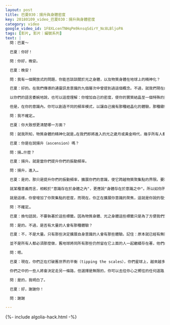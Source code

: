 ```yaml
---
layout: post
title: 巴夏030：揚升與身體密度
key: 20180109_video_巴夏030：揚升與身體密度
category: video
google_video_id: 1F8XLcenTNHqPm9knsqSdirY_Nc8LBljoPA
tags: [影片, 影片｜編號系列]
text: |
  問：巴夏～

  巴夏：你好！

  問：你好，晚安。

  巴夏：晚安！

  問：我有一個開放式的問題，你能否談談關於光之身體，以及物質身體在地球上的精神化？

  巴夏：好的。在我們傳導的通靈訊息意識的九個層次中曾提到過這個概念。不過，就我們現在的對話而言，更簡單地說就是：你成為了一個更高頻率的能量體，它是你的自然狀態，某種意義而言，你就是意識（consciousness）。

  以你們的語言委婉地說，也可以這麼理解：你增加自己的密度，使你的實質結晶至一個特殊的振動模式。對於你，這個模式就代表著稱作"物質實相"的體驗。舉一個類似的簡單的例子：你實際上是水蒸氣，但你可以增加自己的密度，成為液態水，你甚至可以增加自己的密度成為冰。而你的本質是沒有任何改變的。本質上都是能量，都是意識，都是靈（spirit）—如果你要這麼稱呼的話。

  但是，在你的意識內，你可以創造不同的頻率模式，以讓自己擁有那種結晶化的體驗，那種緻密化的體驗，來獲得你們所謂的"身體的物質化"，自我的另一種體驗。這些都發生在你的意識之內。這樣能夠解答你的問題嗎？

  問：我不確定…

  巴夏：你大致想更清楚哪一方面？

  問：就我所知，物質身體的精神化就是…在我們即將進入的光之歲月或黃金時代，幾乎所有人都要經歷的…

  巴夏：你是在說揚升（ascension）嗎？

  問：揚…什麼？

  巴夏：揚升。就是當你們提升你們的振動頻率。

  問：揚升，進入…

  巴夏：是的，那只是提升你們的振動頻率，擴展你們的意識，使它跨越物質聚集點的界限。要理解，當你談到這些物質身體、光之身體的概念時，它們都只是類比，而不是機械地發生的事情。它只是類比、只是你的理解方式、只是你在物質實相中製造出的象徵，你可以體驗到它，就好像你擁有一個光體、一個星光體、一個精神體、一個無比輕盈的身體，你可以擁有那些體驗，但那不是實際發生的事情，事實上你只是一個意識（consciousness）。

  就某種意義而言，相較於"意識存在於身體之內"，更應說"身體存在於意識之中"。所以如你所述的"物質身體通過提高振動而更多地進入光之身體"，都只是"提升頻率、擴展意識使它跨越之前的物質聚集點"的另一種說法。

  就是這樣，你曾增加了你聚集點的密度，而現在，你正在擴展你意識的聚焦，這就是你說的發生在所有層面的事情。可以這麼說，就某種意義而言，它們都只是為了方便你辨識的標籤，但它們不能準確地描述正在物理上地發生著的事情。那只是一個體驗，只是一個類比。明白了嗎？

  問：不確定…

  巴夏：換句話說，不要執著於這些標籤。因為物質身體、光之身體這些標籤只是為了方便我們知道我們可以擁有那些體驗，但它們都僅僅以概念的形式、以頻率層次的形式，存在於你的意識之內。你能明白嗎？

  問：是的。不過，是否有大量的人會有那種體驗？

  巴夏：不，不是大量。只有那些決定擴展自身意識的人會有那些體驗。記住：原本就已經有無數個平行地球同時存在著，你不能改變你所在的世界，你只能改變你的振動頻率，而那將會使你移動（shift）到另一個平行地球。那個地球將代表著你的新振動頻率。

  並不是所有人都必須那麼做，舊地球將同所有那些仍然留在它上面的人一起繼續存在著，他們的頻率與舊地球一致。只有那些處在不同頻率的人會移動到另一個世界，一個能反映那更高頻率的、另一種形式的地球。明白了嗎？

  問：嗯。

  巴夏：現在，你們正在打破舊世界的平衡（tipping the scales），你們星球上，越來越多的人，越來越覺知到他們都是意識，並且他們在提升自己的頻率。所以，就某種意義而言，如果你想統計一下的話，你們星球上空前數量的人正在轉變。所以，回答也是"是的"，你可以說，很大程度上，大量的人類正在揚升，但即使你們當中的一群人會很快移動到一些能夠更好地反映揚升的平行實相中去，這也不意味著你們所有人一定都會揚升。

  你們之中的一些人將會決定走另一條路，但選擇是無限的，你可以去往你心之嚮往的任何道路，不過這取決於你所在的頻率範圍，取決於你散發的振動特點或你選擇體驗的平行地球。這才是事物如何轉變的道理。世界本身不會真正地改變，改變的只有你。你移動到一個已存在的平行世界，它反映著你的改變。正如我們之前談到的那樣，而你在不斷地做著這件事—你現在就在做著，每秒數十億次。是不是更明白一些了？

  問：是的，我明白了。

  巴夏：好，謝謝你！

  問：謝謝

---
```


{%- include algolia-hack.html -%}
